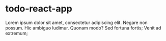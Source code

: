 # todo-react-app
Lorem ipsum dolor sit amet, consectetur adipiscing elit. Negare non possum. Hic ambiguo ludimur. Quonam modo? Sed fortuna fortis; Venit ad extremum; 
